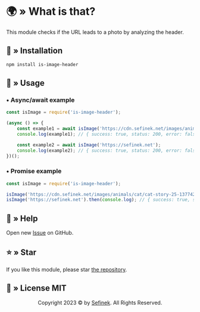 # 🌍 » What is that?
This module checks if the URL leads to a photo by analyzing the header.

## 🤔 » Installation
```bash
npm install is-image-header
````

## 📝 » Usage
### • Async/await example
```js
const isImage = require('is-image-header');

(async () => {
    const example1 = await isImage('https://cdn.sefinek.net/images/animals/cat/cat-story-25-1377426-min.jpg');
    console.log(example1); // { success: true, status: 200, error: false, isImage: true }

    const example2 = await isImage('https://sefinek.net');
    console.log(example2); // { success: true, status: 200, error: false, isImage: false }
})();
```

### • Promise example
```js
const isImage = require('is-image-header');

isImage('https://cdn.sefinek.net/images/animals/cat/cat-story-25-1377426-min.jpg').then(console.log); // { success: true, status: 200, error: false, isImage: true }
isImage('https://sefinek.net').then(console.log); // { success: true, status: 200, error: false, isImage: false }
```

## 🤝 » Help
Open new [Issue](https://github.com/sefinek24/is-image-header/issues/new/choose) on GitHub.

## ⭐ » Star
If you like this module, please star [the repository](https://github.com/sefinek24/random-cat-img).

## 📜 » License MIT
<div align="center">
    Copyright 2023 © by <a href="https://sefinek.net">Sefinek</a>. All Rights Reserved.
</div>